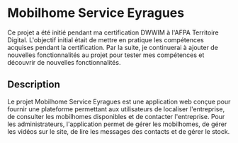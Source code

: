 # Mobilhome Service Eyragues

Ce projet a été initié pendant ma certification DWWIM à l'AFPA Territoire Digital. L'objectif initial était de mettre en pratique les compétences acquises pendant la certification.
Par la suite, je continuerai à ajouter de nouvelles fonctionnalités au projet pour tester mes compétences et découvrir de nouvelles fonctionnalités.

## Description

Le projet Mobilhome Service Eyragues est une application web conçue pour fournir une plateforme permettant aux utilisateurs de localiser l'entreprise, de consulter les mobilhomes disponibles et de contacter l'entreprise.
Pour les administrateurs, l'application permet de gérer les mobilhomes, de gérer les vidéos sur le site, de lire les messages des contacts et de gérer le stock.

